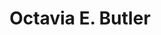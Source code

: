 ---
title: Octavia E. Butler
author_slug: octavia_e._butler
wikipedia_url: https://en.wikipedia.org/wiki/Octavia_E._Butler
wikipedia_summary: |
  Octavia Estelle Butler was an American science fiction and speculative fiction writer who won several awards for her works, including Hugo, Locus, and Nebula awards. In 1995, Butler became the first science-fiction writer to receive a MacArthur Fellowship.
layout: author
---